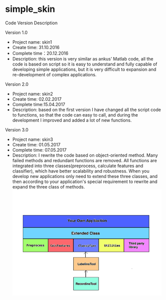 # simple_skin
Code Version Description

Version 1.0
 - Project name: skin1
 - Create time: 31.10.2016
 - Complete time：20.12.2016
 - Description: this version is very similar as ankus’ Matlab code, all the code is based on script so it is easy to understand and fully capable of developing simple applications, but it is very difficult to expansion and re-development of complex applications.

Version 2.0 
 - Project name: skin2
 - Create time: 02.02.2017
 - Complete time:15.04.2017
 - Description: based on the first version I have changed all the script code to functions, so that the code can easy to call, and during the development I improved and added a lot of new functions.

Version 3.0
 - Project name: skin3
 - Create time: 01.05.2017
 - Complete time: 07.05.2017
 - Description: I rewrite the code based on object-oriented method. Many failed methods and redundant functions are removed. All functions are integrated into three classes(preprocess, calculate features and classifier), which have better scalability and robustness. When you develop new applications only need to extend these three classes, and then according to your application's special requirement to rewrite and expand the three class of methods.
![image](https://github.com/huangzhixin/simple_skin/blob/master/version.png)
